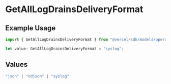 # GetAllLogDrainsDeliveryFormat

## Example Usage

```typescript
import { GetAllLogDrainsDeliveryFormat } from "@vercel/sdk/models/operations/getalllogdrains.js";

let value: GetAllLogDrainsDeliveryFormat = "syslog";
```

## Values

```typescript
"json" | "ndjson" | "syslog"
```